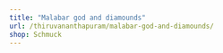 ```yaml
---
title: "Malabar god and diamounds"
url: /thiruvananthapuram/malabar-god-and-diamounds/
shop: Schmuck
---
```

